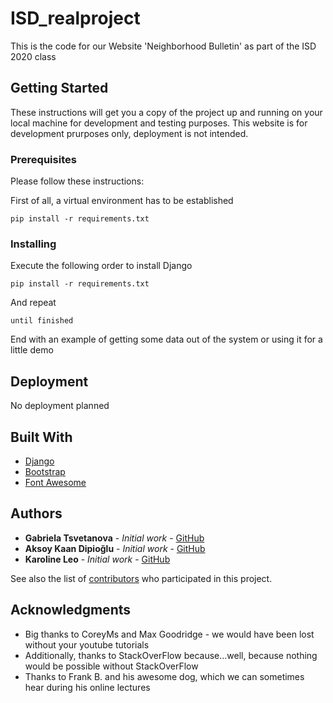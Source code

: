 # ISD_realproject
This is the code for our Website 'Neighborhood Bulletin' as part of the ISD 2020 class

## Getting Started

These instructions will get you a copy of the project up and running on your local machine for development and testing purposes. This website is for development prurposes only, deployment is not intended.

### Prerequisites

Please follow these instructions:

First of all, a virtual environment has to be established

```
pip install -r requirements.txt
```

### Installing

Execute the following order to install Django

```
pip install -r requirements.txt
```

And repeat

```
until finished
```

End with an example of getting some data out of the system or using it for a little demo


## Deployment

No deployment planned

## Built With

* [Django](https://docs.djangoproject.com/en/3.0/) 
* [Bootstrap](https://getbootstrap.com/) 
* [Font Awesome](https://fontawesome.com/6?next=%2F) 

## Authors

* **Gabriela Tsvetanova** - *Initial work* - [GitHub](https://github.com/gtstevtanova)
* **Aksoy Kaan Dipioğlu** - *Initial work* - [GitHub](https://github.com/KaanAksoy93)
* **Karoline Leo** - *Initial work* - [GitHub](https://github.com/karoleoline)

See also the list of [contributors](https://github.com/karoleoline/ISD_realproject/graphs/contributors) who participated in this project.


## Acknowledgments

* Big thanks to CoreyMs and Max Goodridge - we would have been lost without your youtube tutorials
* Additionally, thanks to StackOverFlow because...well, because nothing would be possible without StackOverFlow
* Thanks to Frank B. and his awesome dog, which we can sometimes hear during his online lectures

